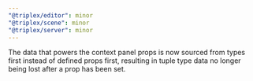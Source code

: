 ```yaml
---
"@triplex/editor": minor
"@triplex/scene": minor
"@triplex/server": minor
---
```


The data that powers the context panel props is now sourced from types first
instead of defined props first, resulting in tuple type data no longer being
lost after a prop has been set.
